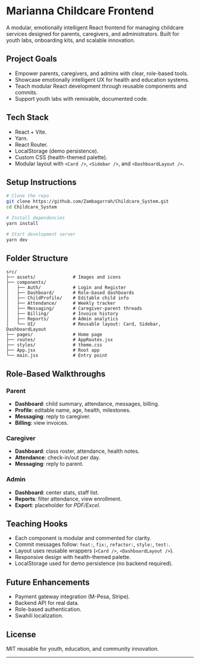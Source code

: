 # Marianna Childcare Frontend

A modular, emotionally intelligent React frontend for managing childcare services designed for parents, caregivers, and administrators. Built for youth labs, onboarding kits, and scalable innovation.

## Project Goals

- Empower parents, caregivers, and admins with clear, role-based tools.
- Showcase emotionally intelligent UX for health and education systems.
- Teach modular React development through reusable components and commits.
- Support youth labs with remixable, documented code.

## Tech Stack

- React + Vite.
- Yarn.
- React Router.
- LocalStorage (demo persistence).
- Custom CSS (health-themed palette).
- Modular layout with `<Card />`, `<Sidebar />`, and `<DashboardLayout />`.

## Setup Instructions

```bash
# Clone the repo
git clone https://github.com/Zambagarrah/Childcare_System.git
cd Childcare_System

# Install dependencies
yarn install

# Start development server
yarn dev
```

## Folder Structure

```
src/
├── assets/              # Images and icons
├── components/
│   ├── Auth/            # Login and Register
│   ├── Dashboard/       # Role-based dashboards
│   ├── ChildProfile/    # Editable child info
│   ├── Attendance/      # Weekly tracker
│   ├── Messaging/       # Caregiver-parent threads
│   ├── Billing/         # Invoice history
│   ├── Reports/         # Admin analytics
│   └── UI/              # Reusable layout: Card, Sidebar, DashboardLayout
├── pages/               # Home page
├── routes/              # AppRoutes.jsx
├── styles/              # theme.css
├── App.jsx              # Root app
└── main.jsx             # Entry point
```

## Role-Based Walkthroughs

### Parent

- **Dashboard**: child summary, attendance, messages, billing.
- **Profile**: editable name, age, health, milestones.
- **Messaging**: reply to caregiver.
- **Billing**: view invoices.

### Caregiver

- **Dashboard**: class roster, attendance, health notes.
- **Attendance**: check-in/out per day.
- **Messaging**: reply to parent.

### Admin

- **Dashboard**: center stats, staff list.
- **Reports**: filter attendance, view enrollment.
- **Export**: placeholder for *PDF/Excel*.

## Teaching Hooks

- Each component is modular and commented for clarity.
- Commit messages follow: `feat:`, `fix:`, `refactor:`, `style:`, `test:`.
- Layout uses reusable wrappers (`<Card />`, `<DashboardLayout />`).
- Responsive design with health-themed palette.
- LocalStorage used for demo persistence (no backend required).

## Future Enhancements

- Payment gateway integration (M-Pesa, Stripe).
- Backend API for real data.
- Role-based authentication.
- Swahili localization.

## License

MIT reusable for youth, education, and community innovation.

---